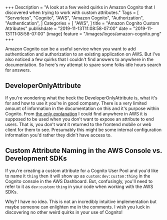+++
Description = "A look at a few weird quirks in Amazon Cognito that I discovered when trying to work with custom attributes."
Tags = [
  "Serverless",
  "Cognito",
  "AWS",
  "Amazon Cognito",
  "Authorization",
  "Authentication",
]
Categories = [
  "AWS",
]
title = "Amazon Cognito Custom Attributes"
publishdate = "2019-11-13T11:08:58-07:00"
date = "2019-11-13T11:08:58-07:00"
[image]
    feature = "/images/logos/amazon-cognito.png"
+++

Amazon Cognito can be a useful service when you want to add authentication and authorization to an existing application on AWS. But I've also noticed a few quirks that I couldn't find answers to anywhere in the documentation. So here's my attempt to spare some folks idle hours search for answers.
<!--more-->

## DeveloperOnlyAttribute

If you're wondering what the heck the DeveloperOnlyAttribute is, what it's for and how to use it you're in good company. There is a very limited amount of information in the documentation on this and it's purpose within Cognito. From [the only explanation](https://forums.aws.amazon.com/thread.jspa?threadID=267841) I could find anywhere in AWS it is supposed to be used when you don't want to expose an attribute to end users. That is, you don't want it returned to the frontend mobile or web client for them to see. Presumably this might be some internal configuration information you'd rather they didn't have access to.

## Custom Attribute Naming in the AWS Console vs. Development SDKs

If you're creating a custom attribute for a Cognito User Pool and you'd like to name it `thing` then it will show up as `custom:dev:custom:thing` in the Cognito console in the AWS Dashboard. But, confusingly, you'll need to refer to it as `dev:custom:thing` in your code when working with the AWS SDKs.

Why? I have no idea. This is not an incredibly intuitive implementation but maybe someone can enlighten me in the comments. I wish you luck in discovering no other weird quirks in your use of Cognito!